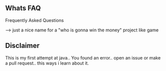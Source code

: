 ## Whats FAQ
Frequently Asked Questions

--> just a nice name for a "who is gonna win the money" project like game

## Disclaimer
This is my first attempt at java.. 
You found an error.. open an issue or make a pull request.. this ways i learn about it.
